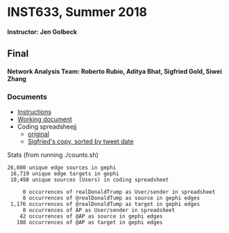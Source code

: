 # INST633, Summer 2018
#### Instructor: Jen Golbeck
## Final
#### Network Analysis Team: Roberto Rubio, Aditya Bhat, Sigfried Gold, Siwei Zhang
### Documents

  - [Instructions](http://www.cs.umd.edu/~golbeck/INST633o/finalRoseanne.shtml)
  - [Working document](https://docs.google.com/document/d/1N4y6ackCArsl8Sn_i1T2Ew4_eMFUjb2qgm3V9sqvHNg)
  - Coding spreadsheejj
    - [original](https://docs.google.com/spreadsheets/d/1YaLDTZkNrb7c05TSRsQb95IIxOw_hR1jGDM4xDuQEJY)
    - [Sigfried's copy, sorted by tweet date](https://docs.google.com/spreadsheets/d/1IFPaBT7qKkyT0xTE8ifGHfRiTHZbeYcImyHvTrHNvi0)
 
 
 Stats (from running ./counts.sh)

    26,080 unique edge sources in gephi
     16,719 unique edge targets in gephi
     10,498 unique sources (Users) in coding spreadsheet
    
         0 occurrences of realDonaldTrump as User/sender in spreadsheet
         8 occurrences of @realDonaldTump as source in gephi edges
     1,176 occurrences of @realDonaldTump as target in gephi edges
         0 occurrences of AP as User/sender in spreadsheet
        42 occurrences of @AP as source in gephi edges
       108 occurrences of @AP as target in gephi edges
